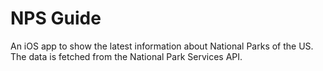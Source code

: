 # NPS Guide

An iOS app to show the latest information about National Parks of the US. The data is fetched from the National Park Services API.
